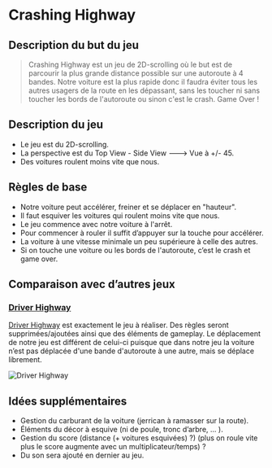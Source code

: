 # Crashing Highway

## Description du but du jeu

>Crashing Highway est un jeu de 2D-scrolling où le but est de parcourir la plus grande distance possible sur une autoroute à 4 bandes. Notre voiture est la plus rapide donc il faudra éviter tous les autres usagers de la route en les dépassant, sans les toucher ni sans toucher les bords de l'autoroute ou sinon c'est le crash. Game Over !

## Description du jeu

- Le jeu est du 2D-scrolling.
- La perspective est du Top View - Side View ---> Vue à +/- 45. 
- Des voitures roulent moins vite que nous.

## Règles de base

- Notre voiture peut accélérer, freiner et se déplacer en "hauteur".
- Il faut esquiver les voitures qui roulent moins vite que nous.
- Le jeu commence avec notre voiture à l'arrêt.
- Pour commencer à rouler il suffit d’appuyer sur la touche pour accélérer.
- La voiture à une vitesse minimale un peu supérieure à celle des autres.
- Si on touche une voiture ou les bords de l'autoroute, c’est le crash et game over.

## Comparaison avec d’autres jeux

### [Driver Highway](https://www.freeonlinegames.com/game/driver-highway)

[Driver Highway](https://www.freeonlinegames.com/game/driver-highway) est exactement le jeu à réaliser. Des règles seront supprimées/ajoutées ainsi que des éléments de gameplay. Le déplacement de notre jeu est différent de celui-ci puisque que dans notre jeu la voiture n’est pas déplacée d'une bande d'autoroute à une autre, mais se déplace librement.

![Driver Highway](/src/resources/study/DriverHighway.gif)

## Idées supplémentaires

- Gestion du carburant de la voiture (jerrican à ramasser sur la route).
- Éléments du décor à esquive (ni de poule, tronc d’arbre, ... ).
- Gestion du score (distance (+ voitures esquivées) ?) (plus on roule vite plus le score augmente avec un multiplicateur/temps) ?
- Du son sera ajouté en dernier au jeu.

